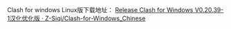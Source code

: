 Clash for windows  Linux版下载地址：
[Release Clash for Windows V0.20.39-1汉化优化版 · Z-Siqi/Clash-for-Windows_Chinese](https://github.com/Z-Siqi/Clash-for-Windows_Chinese/releases/tag/CFW-V0.20.39_OPT-1)

